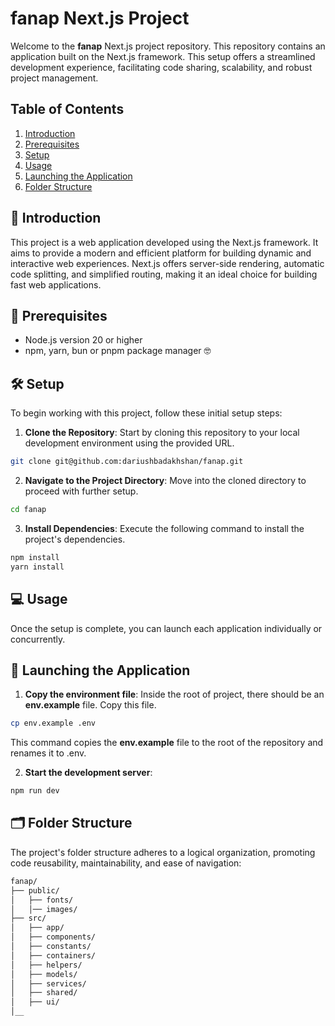 # fanap Next.js Project

Welcome to the **fanap** Next.js project repository. This repository contains an application built on the Next.js framework. This setup offers a streamlined development experience, facilitating code sharing, scalability, and robust project management.

## Table of Contents

1.  [Introduction](#introduction)
2.  [Prerequisites](#prerequisites)
3.  [Setup](#setup)
4.  [Usage](#usage)
5.  [Launching the Application](#launching-the-application)
6.  [Folder Structure](#folder-structure)

## 👋 Introduction

This project is a web application developed using the Next.js framework. It aims to provide a modern and efficient platform for building dynamic and interactive web experiences. Next.js offers server-side rendering, automatic code splitting, and simplified routing, making it an ideal choice for building fast web applications.

## 🤔 Prerequisites

- Node.js version 20 or higher
- npm, yarn, bun or pnpm package manager 🤓

## 🛠️ Setup

To begin working with this project, follow these initial setup steps:

1.  **Clone the Repository**: Start by cloning this repository to your local development environment using the provided URL.

```bash
git clone git@github.com:dariushbadakhshan/fanap.git
```

2.  **Navigate to the Project Directory**: Move into the cloned directory to proceed with further setup.

```bash
cd fanap
```

3.  **Install Dependencies**: Execute the following command to install the project's dependencies.

```bash
npm install
yarn install
```

## 💻 Usage

Once the setup is complete, you can launch each application individually or concurrently.

## 🚀 Launching the Application

1.  **Copy the environment file**:
    Inside the root of project, there should be an **env.example** file. Copy this file.

```bash
cp env.example .env
```

This command copies the **env.example** file to the root of the repository and renames it to .env.

2.  **Start the development server**:

```bash
npm run dev
```

## 🗂️ Folder Structure

The project's folder structure adheres to a logical organization, promoting code reusability, maintainability, and ease of navigation:

```bash
fanap/
├── public/
│   ├── fonts/
│   │── images/
├── src/
│   ├── app/
│   ├── components/
│   ├── constants/
│   ├── containers/
│   ├── helpers/
│   ├── models/
│   ├── services/
│   ├── shared/
│   ├── ui/
│__

```
